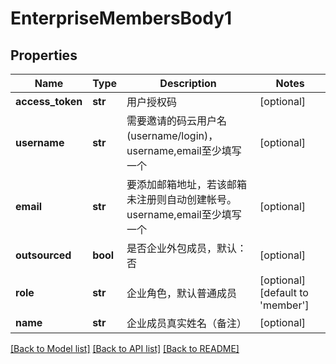 # EnterpriseMembersBody1

## Properties
Name | Type | Description | Notes
------------ | ------------- | ------------- | -------------
**access_token** | **str** | 用户授权码 | [optional] 
**username** | **str** | 需要邀请的码云用户名(username/login)，username,email至少填写一个 | [optional] 
**email** | **str** | 要添加邮箱地址，若该邮箱未注册则自动创建帐号。username,email至少填写一个 | [optional] 
**outsourced** | **bool** | 是否企业外包成员，默认：否 | [optional] 
**role** | **str** | 企业角色，默认普通成员 | [optional] [default to 'member']
**name** | **str** | 企业成员真实姓名（备注） | [optional] 

[[Back to Model list]](../README.md#documentation-for-models) [[Back to API list]](../README.md#documentation-for-api-endpoints) [[Back to README]](../README.md)

